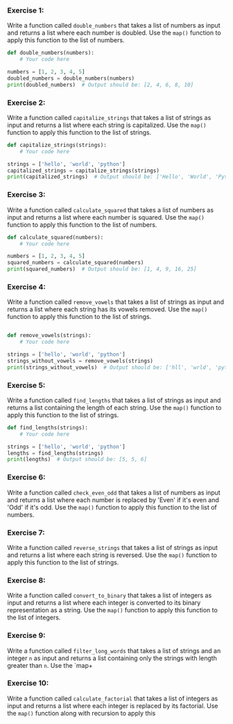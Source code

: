 
### Exercise 1:
Write a function called `double_numbers` that takes a list of numbers as input and returns a list where each number is doubled. Use the `map()` function to apply this function to the list of numbers.
```python 
def double_numbers(numbers):
    # Your code here

numbers = [1, 2, 3, 4, 5]
doubled_numbers = double_numbers(numbers)
print(doubled_numbers)  # Output should be: [2, 4, 6, 8, 10]
```

### Exercise 2:
Write a function called `capitalize_strings` that takes a list of strings as input and returns a list where each string is capitalized. Use the `map()` function to apply this function to the list of strings.

```python 
def capitalize_strings(strings):
    # Your code here

strings = ['hello', 'world', 'python']
capitalized_strings = capitalize_strings(strings)
print(capitalized_strings)  # Output should be: ['Hello', 'World', 'Python']

```

### Exercise 3:
Write a function called `calculate_squared` that takes a list of numbers as input and returns a list where each number is squared. Use the `map()` function to apply this function to the list of numbers.

```python
def calculate_squared(numbers):
    # Your code here

numbers = [1, 2, 3, 4, 5]
squared_numbers = calculate_squared(numbers)
print(squared_numbers)  # Output should be: [1, 4, 9, 16, 25]
```

### Exercise 4:
Write a function called `remove_vowels` that takes a list of strings as input and returns a list where each string has its vowels removed. Use the `map()` function to apply this function to the list of strings.
```python 

def remove_vowels(strings):
    # Your code here

strings = ['hello', 'world', 'python']
strings_without_vowels = remove_vowels(strings)
print(strings_without_vowels)  # Output should be: ['hll', 'wrld', 'pythn']

```
### Exercise 5:
Write a function called `find_lengths` that takes a list of strings as input and returns a list containing the length of each string. Use the `map()` function to apply this function to the list of strings.

```python
def find_lengths(strings):
    # Your code here

strings = ['hello', 'world', 'python']
lengths = find_lengths(strings)
print(lengths)  # Output should be: [5, 5, 6]
```

### Exercise 6:
Write a function called `check_even_odd` that takes a list of numbers as input and returns a list where each number is replaced by 'Even' if it's even and 'Odd' if it's odd. Use the `map()` function to apply this function to the list of numbers.

### Exercise 7:
Write a function called `reverse_strings` that takes a list of strings as input and returns a list where each string is reversed. Use the `map()` function to apply this function to the list of strings.

### Exercise 8:
Write a function called `convert_to_binary` that takes a list of integers as input and returns a list where each integer is converted to its binary representation as a string. Use the `map()` function to apply this function to the list of integers.

### Exercise 9:
Write a function called `filter_long_words` that takes a list of strings and an integer `n` as input and returns a list containing only the strings with length greater than `n`. Use the `map+

### Exercise 10:
Write a function called `calculate_factorial` that takes a list of integers as input and returns a list where each integer is replaced by its factorial. Use the `map()` function along with recursion to apply this 